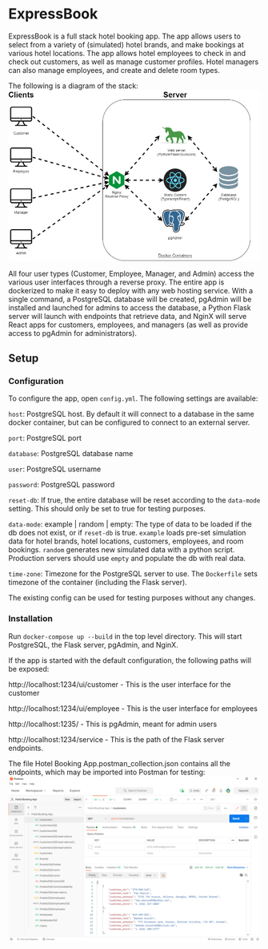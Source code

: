 # ExpressBook
ExpressBook is a full stack hotel booking app. The app allows users to select from a variety of (simulated) hotel brands, and make bookings at various hotel locations. The app allows hotel employees to check in and check out customers, as well as manage customer profiles. Hotel managers can also manage employees, and create and delete room types.

The following is a diagram of the stack:
![Diagram of the app.](https://raw.githubusercontent.com/chrisvettese/expressbook/main/images/i2.png)

All four user types (Customer, Employee, Manager, and Admin) access the various user interfaces through a reverse proxy. The entire app is dockerized to make it easy to deploy with any web hosting service. With a single command, a PostgreSQL database will be created, pgAdmin will be installed and launched for admins to access the database, a Python Flask server will launch with endpoints that retrieve data, and NginX will serve React apps for customers, employees, and managers (as well as provide access to pgAdmin for administrators).

## Setup
### Configuration
To configure the app, open `config.yml`. The following settings are available:

`host`: PostgreSQL host. By default it will connect to a database in the same docker container, but can be configured to connect to an external server.

`port`: PostgreSQL port

`database`: PostgreSQL database name

`user`: PostgreSQL username

`password`: PostgreSQL password

`reset-db`: If true, the entire database will be reset according to the `data-mode` setting. This should only be set to true for testing purposes.

`data-mode`: example | random | empty: The type of data to be loaded if the db does not exist, or if `reset-db` is true. `example` loads pre-set simulation data for hotel brands, hotel locations, customers, employees, and room bookings. `random` generates new simulated data with a python script. Production servers should use `empty` and populate the db with real data.

`time-zone`: Timezone for the PostgreSQL server to use. The `Dockerfile` sets timezone of the container (including the Flask server).

The existing config can be used for testing purposes without any changes.

### Installation

Run `docker-compose up --build` in the top level directory. This will start PostgreSQL, the Flask server, pgAdmin, and NginX.

If the app is started with the default configuration, the following paths will be exposed:

http://localhost:1234/ui/customer - This is the user interface for the customer

http://localhost:1234/ui/employee - This is the user interface for employees
  
http://localhost:1235/ - This is pgAdmin, meant for admin users
  
http://localhost:1234/service - This is the path of the Flask server endpoints.


The file Hotel Booking App.postman_collection.json contains all the endpoints, which may be imported into Postman for testing:
![Postman Endpoints.](https://raw.githubusercontent.com/chrisvettese/expressbook/main/images/i3.png)


